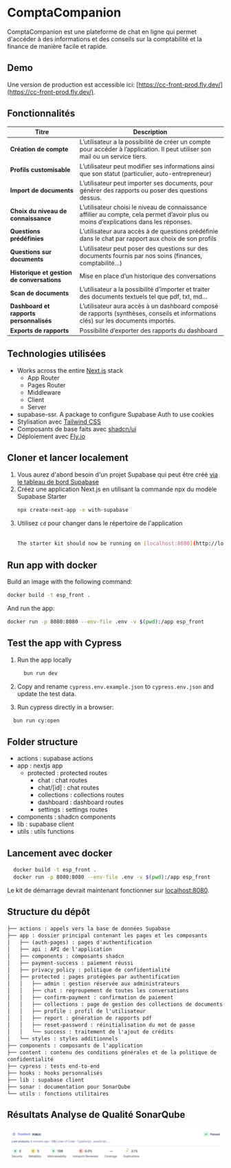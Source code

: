 # ComptaCompanion

ComptaCompanion est une plateforme de chat en ligne qui permet d'accéder à des informations et des conseils sur la comptabilité et la finance de manière facile et rapide.

## Demo

Une version de production est accessible ici: [https://cc-front-prod.fly.dev/](https://cc-front-prod.fly.dev/).

## Fonctionnalités

| **Titre**                                  | **Description**                                                                                                                                                             |
|--------------------------------------------|-----------------------------------------------------------------------------------------------------------------------------------------------------------------------------|
| **Création de compte**                     | L’utilisateur a la possibilité de créer un compte pour accéder à l’application. Il peut utiliser son mail ou un service tiers.                                              |
| **Profils customisable**                   | L’utilisateur peut modifier ses informations ainsi que son statut (particulier, auto-entrepreneur)                                                                          |
| **Import de documents**                    | L’utilisateur peut importer ses documents, pour générer des rapports ou poser des questions dessus.                                                                         |
| **Choix du niveau de connaissance**        | L’utilisateur choisi le niveau de connaissance affilier au compte, cela permet d’avoir plus ou moins d’explications dans les réponses.                                      |
| **Questions prédéfinies**                  | L’utilisateur aura accès à de questions prédéfinie dans le chat par rapport aux choix de son profils                                                                        |
| **Questions sur documents**                | L’utilisateur peut poser des questions sur des documents fournis par nos soins (finances, comptabilité…)                                                                    |
| **Historique et gestion de conversations** | Mise en place d’un historique des conversations                                                                                                                             |
| **Scan de documents**                      | L’utilisateur a la possibilité d’importer et traiter des documents textuels tel que pdf, txt, md…                                                                           |
| **Dashboard et rapports personnalisés**    | L’utilisateur aura accès à un dashboard composé de rapports (synthèses, conseils et informations clés) sur les documents importés.                                          |
| **Exports de rapports**                    | Possibilité d’exporter des rapports du dashboard                                                                                                                            |

## Technologies utilisées

- Works across the entire [Next.js](https://nextjs.org) stack
  - App Router
  - Pages Router
  - Middleware
  - Client
  - Server
- supabase-ssr. A package to configure Supabase Auth to use cookies
- Stylisation avec [Tailwind CSS](https://tailwindcss.com)
- Composants de base faits avec [shadcn/ui](https://ui.shadcn.com/)
- Déploiement avec [Fly.io](https://fly.io/)


## Cloner et lancer localement
1. Vous aurez d'abord besoin d'un projet Supabase qui peut être créé [via le tableau de bord Supabase](https://database.new)
2. Créez une application Next.js en utilisant la commande npx du modèle Supabase Starter
   ```bash
   npx create-next-app -e with-supabase
   ```
3. Utilisez `cd` pour changer dans le répertoire de l'application
   ```bash

   The starter kit should now be running on [localhost:8080](http://localhost:8080/).

## Run app with docker

Build an image with the following command:

```sh
docker build -t esp_front .
```
And run the app:

```sh
docker run -p 8080:8080 --env-file .env -v $(pwd):/app esp_front
```

## Test the app with Cypress

1. Run the app locally

    ```sh
      bun run dev
    ```
2. Copy and rename `cypress.env.example.json` to  `cypress.env.json` and update the test data.

3. Run cypress directly in a browser:
```sh
  bun run cy:open
```
## Folder structure

- actions : supabase actions
- app : nextjs app
  - protected : protected routes
    - chat : chat routes
    - chat/[id] : chat routes
    - collections : collections routes
    - dashboard : dashboard routes
    - settings : settings routes
- components : shadcn components
- lib : supabase client
- utils : utils functions

## Lancement avec docker

```bash
  docker build -t esp_front .
  docker run -p 8080:8080 --env-file .env -v $(pwd):/app esp_front
```

Le kit de démarrage devrait maintenant fonctionner sur [localhost:8080](http://localhost:8080/).

## Structure du dépôt


```
├── actions : appels vers la base de données Supabase
├── app : dossier principal contenant les pages et les composants
│   ├── (auth-pages) : pages d'authentification
│   ├── api : API de l'application
│   ├── components : composants shadcn
│   ├── payment-success : paiement réussi
│   ├── privacy_policy : politique de confidentialité
│   ├── protected : pages protégées par authentification
│   │   ├── admin : gestion réservée aux administrateurs
│   │   ├── chat : regroupement de toutes les conversations
│   │   ├── confirm-payment : confirmation de paiement
│   │   ├── collections : page de gestion des collections de documents
│   │   ├── profile : profil de l'utilisateur
│   │   ├── report : génération de rapports pdf
│   │   ├── reset-password : réinitialisation du mot de passe
│   │   └── success : traitement de l'ajout de crédits
│   └── styles : styles additionnels
├── components : composants de l'application
├── content : contenu des conditions générales et de la politique de confidentialité
├── cypress : tests end-to-end
├── hooks : hooks personnalisés
├── lib : supabase client
├── sonar : documentation pour SonarQube
└── utils : fonctions utilitaires
```

## Résultats Analyse de Qualité SonarQube

![image](sonar/results.png)